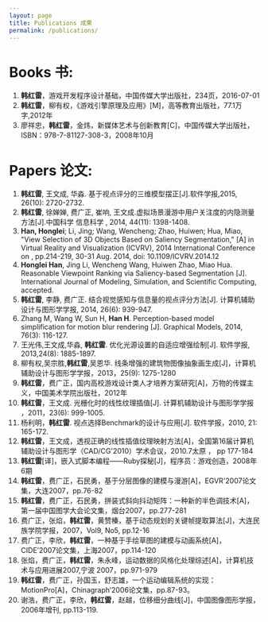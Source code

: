 ```yaml
---
layout: page
title: Publications 成果
permalink: /publications/
---
```

# Books 书:

1.	**韩红雷**，游戏开发程序设计基础，中国传媒大学出版社，234页，2016-07-01 
2.	**韩红雷**，柳有权，《游戏引擎原理及应用》[M]，高等教育出版社，77.1万字,2012年
3.	廖祥忠，**韩红雷**，金炜，新媒体艺术与创新教育[C]，中国传媒大学出版社，ISBN：978-7-81127-308-3，2008年10月

# Papers 论文:

1.	**韩红雷**, 王文成, 华淼. 基于视点评分的三维模型摆正[J].软件学报,2015, 26(10): 2720-2732.
2.	**韩红雷**, 徐婵婵, 费广正, 崔响, 王文成.虚拟场景漫游中用户关注度的内隐测量方法[J].中国科学 信息科学 , 2014, 44(11): 1398-1408.
3.	**Han, Honglei**; Li, Jing; Wang, Wencheng; Zhao, Huiwen; Hua, Miao, "View Selection of 3D Objects Based on Saliency Segmentation," [A] in Virtual Reality and Visualization (ICVRV), 2014 International Conference on , pp.214-219, 30-31 Aug. 2014, doi: 10.1109/ICVRV.2014.12
4.	**Honglei Han**, Jing Li, Wencheng Wang, Huiwen Zhao, Miao Hua. Reasonable Viewpoint Ranking via Saliency-based Segmentation [J]. International Journal of Modeling, Simulation, and Scientific Computing, accepted. 
5.	**韩红雷**, 李静, 费广正. 结合视觉感知与信息量的视点评分方法[J]. 计算机辅助设计与图形学学报, 2014, 26(6): 939-947.
6.	Zhang M, Wang W, Sun H, **Han H**. Perception-based model simplification for motion blur rendering [J]. Graphical Models, 2014, 76(3): 116-127.
7.	王光伟,王文成,华淼, **韩红雷**. 优化光源设置的自适应增强绘制[J]. 软件学报, 2013,24(8): 1885-1897. 
8.	柳有权,吴宗胜,**韩红雷**,吴恩华. 线条增强的建筑物图像抽象画生成[J]，计算机辅助设计与图形学学报，2013，25(9): 1275-1280
9.	**韩红雷**，费广正，国内高校游戏设计类人才培养方案研究[A]，万物的传媒主义，中国美术学院出版社，2012年
10.	**韩红雷**，王文成. 光栅化时的线性纹理插值[J]. 计算机辅助设计与图形学学报 ，2011，23(6): 999-1005. 
11.	杨利明，**韩红雷**. 视点选择Benchmark的设计与应用[J]. 软件学报，2010, 21: 165-172. 
12.	**韩红雷**，王文成，透视正确的线性插值纹理映射方法[A]，全国第16届计算机辅助设计与图形学（CAD/CG'2010）学术会议，2010.7太原 ， pp 177-184
13.	**韩红雷**[译]，嵌入式脚本编程——Ruby探秘[J]，程序员：游戏创造，2008年6期
14.	**韩红雷**，费广正，石民勇，基于分层图像的建模与漫游[A]，EGVR'2007论文集，大连2007，pp.76-82
15.	**韩红雷**，费广正，石民勇，拼装式斜向抖动矩阵：一种新的半色调技术[A]，第一届中国图学大会论文集，烟台2007，pp.277-281
16.	费广正，张焰，**韩红雷**，黄赞榛，基于动态规划的关键帧提取算法[J]，大连民族学院学报，2007，Vol9, No5, pp.12-16
17.	费广正，李欣，**韩红雷**，一种基于手绘草图的建模与动画系统[A]，CIDE’2007论文集，上海2007，pp.114-120
18.	张焰，费广正，**韩红雷**，朱永峰，运动数据的风格化处理综述[A]，计算机技术与应用进展2007,宁波 2007，pp.971-979
19.	**韩红雷**，费广正，孙国玉，舒志雄，一个运动编辑系统的实现：MotionPro[A]，Chinagraph’2006论文集，pp.87-93。
20.	谢浩，费广正，李欣，**韩红雷**，赵越，位移细分曲线[J]，中国图像图形学报，2006年增刊, pp.113-119.

